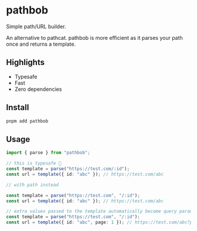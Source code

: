 # pathbob

Simple path/URL builder.

An alternative to pathcat. pathbob is more efficient as it parses your path once and returns a template.

## Highlights

-   Typesafe
-   Fast
-   Zero dependencies

## Install

```sh
pnpm add pathbob
```

## Usage

```typescript
import { parse } from "pathbob";

// this is typesafe 🤯
const template = parse("https://test.com/:id");
const url = template({ id: "abc" }); // https://test.com/abc

// with path instead

const template = parse("https://test.com", "/:id");
const url = template({ id: "abc" }); // https://test.com/abc

// extra values passed to the template automatically become query params!
const template = parse("https://test.com", "/:id");
const url = template({ id: "abc", page: 1 }); // https://test.com/abc?page=1
```
